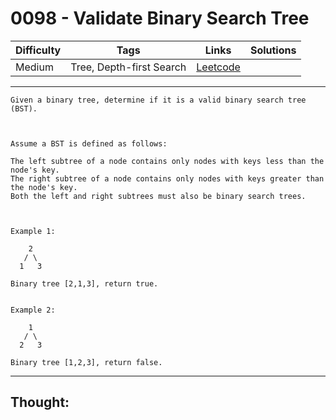 # 0098 - Validate Binary Search Tree

Difficulty  | Tags | Links | Solutions
----------- | ---- | ----- | -----
Medium | Tree, Depth-first Search | [Leetcode](https://leetcode.com/problems/validate-binary-search-tree/description/) |


-----------

```
Given a binary tree, determine if it is a valid binary search tree (BST).



Assume a BST is defined as follows:

The left subtree of a node contains only nodes with keys less than the node's key.
The right subtree of a node contains only nodes with keys greater than the node's key.
Both the left and right subtrees must also be binary search trees.



Example 1:

    2
   / \
  1   3

Binary tree [2,1,3], return true.


Example 2:

    1
   / \
  2   3

Binary tree [1,2,3], return false.
```

-----------

## Thought:
